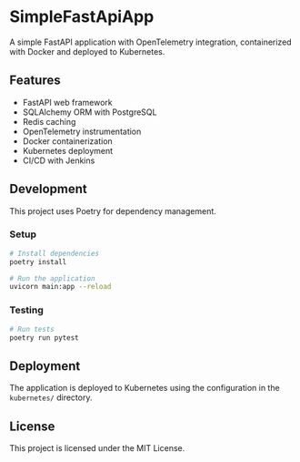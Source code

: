 # SimpleFastApiApp

A simple FastAPI application with OpenTelemetry integration, containerized with Docker and deployed to Kubernetes.

## Features

- FastAPI web framework
- SQLAlchemy ORM with PostgreSQL
- Redis caching
- OpenTelemetry instrumentation
- Docker containerization
- Kubernetes deployment
- CI/CD with Jenkins

## Development

This project uses Poetry for dependency management.

### Setup

```bash
# Install dependencies
poetry install

# Run the application
uvicorn main:app --reload
```

### Testing

```bash
# Run tests
poetry run pytest
```

## Deployment

The application is deployed to Kubernetes using the configuration in the `kubernetes/` directory.

## License

This project is licensed under the MIT License.